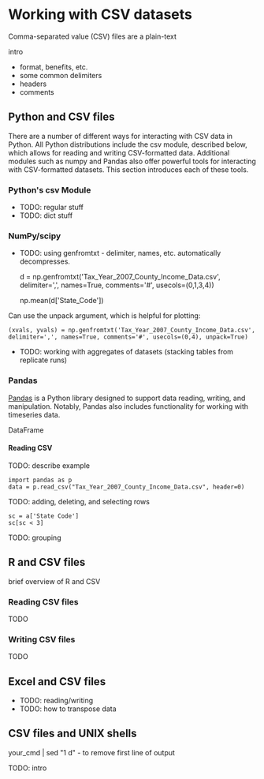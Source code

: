 # Working with CSV datasets

Comma-separated value (CSV) files are a plain-text

intro
* format, benefits, etc.
* some common delimiters
* headers
* comments

## Python and CSV files

There are a number of different ways for interacting with CSV data in Python.
All Python distributions include the csv module, described below, which allows
for reading and writing CSV-formatted data. Additional modules such as numpy
and Pandas also offer powerful tools for interacting with CSV-formatted
datasets. This section introduces each of these tools.

### Python's csv Module

* TODO: regular stuff
* TODO: dict stuff

### NumPy/scipy

* TODO: using genfromtxt - delimiter, names, etc.  automatically decompresses. 

    d = np.genfromtxt('Tax_Year_2007_County_Income_Data.csv', delimiter=',', names=True, comments='#', usecols=(0,1,3,4))

    np.mean(d['State_Code'])

Can use the unpack argument, which is helpful for plotting:

    (xvals, yvals) = np.genfromtxt('Tax_Year_2007_County_Income_Data.csv', delimiter=',', names=True, comments='#', usecols=(0,4), unpack=True)


* TODO: working with aggregates of datasets (stacking tables from replicate runs)


### Pandas

[Pandas](http://pandas.pydata.org) is a Python library designed to support data
reading, writing, and manipulation.  Notably, Pandas also includes
functionality for working with timeseries data.


DataFrame

#### Reading CSV

TODO: describe example

    import pandas as p
    data = p.read_csv("Tax_Year_2007_County_Income_Data.csv", header=0)

TODO: adding, deleting, and selecting rows

    sc = a['State Code']
    sc[sc < 3]

TODO: grouping




## R and CSV files

brief overview of R and CSV


### Reading CSV files

TODO


### Writing CSV files

TODO


## Excel and CSV files

* TODO: reading/writing
* TODO: how to transpose data


## CSV files and UNIX shells

your_cmd | sed "1 d" - to remove first line of output

TODO: intro

